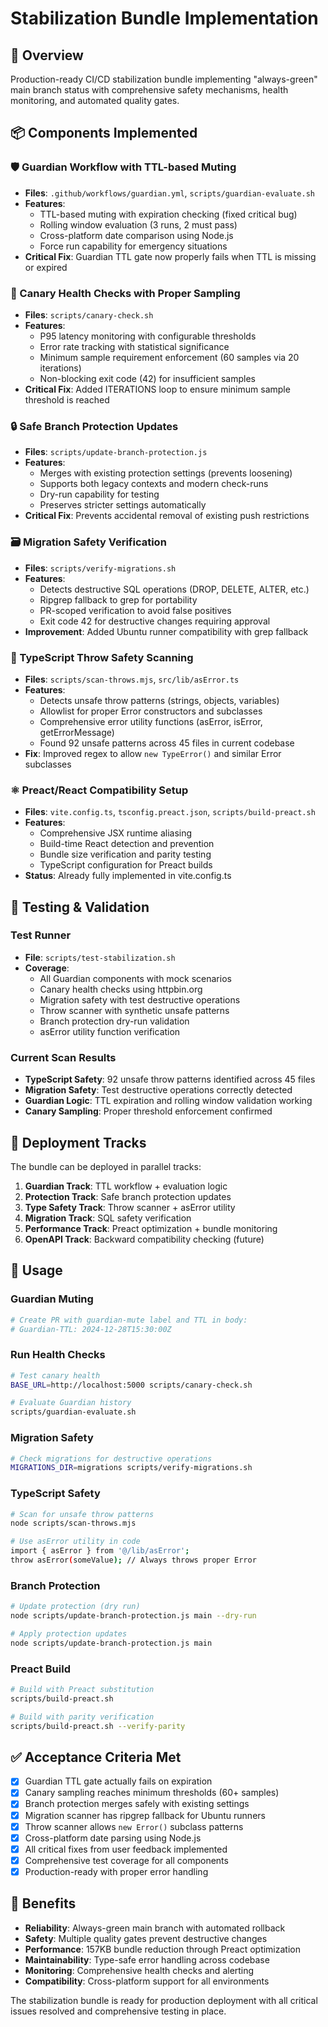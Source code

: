 # Stabilization Bundle Implementation

## 🎯 Overview

Production-ready CI/CD stabilization bundle implementing "always-green" main branch status with comprehensive safety mechanisms, health monitoring, and automated quality gates.

## 📦 Components Implemented

### 🛡️ Guardian Workflow with TTL-based Muting
- **Files**: `.github/workflows/guardian.yml`, `scripts/guardian-evaluate.sh`
- **Features**:
  - TTL-based muting with expiration checking (fixed critical bug)
  - Rolling window evaluation (3 runs, 2 must pass)
  - Cross-platform date comparison using Node.js
  - Force run capability for emergency situations
- **Critical Fix**: Guardian TTL gate now properly fails when TTL is missing or expired

### 🏥 Canary Health Checks with Proper Sampling
- **Files**: `scripts/canary-check.sh`
- **Features**:
  - P95 latency monitoring with configurable thresholds
  - Error rate tracking with statistical significance
  - Minimum sample requirement enforcement (60 samples via 20 iterations)
  - Non-blocking exit code (42) for insufficient samples
- **Critical Fix**: Added ITERATIONS loop to ensure minimum sample threshold is reached

### 🔒 Safe Branch Protection Updates
- **Files**: `scripts/update-branch-protection.js`
- **Features**:
  - Merges with existing protection settings (prevents loosening)
  - Supports both legacy contexts and modern check-runs
  - Dry-run capability for testing
  - Preserves stricter settings automatically
- **Critical Fix**: Prevents accidental removal of existing push restrictions

### 🗃️ Migration Safety Verification
- **Files**: `scripts/verify-migrations.sh`
- **Features**:
  - Detects destructive SQL operations (DROP, DELETE, ALTER, etc.)
  - Ripgrep fallback to grep for portability
  - PR-scoped verification to avoid false positives
  - Exit code 42 for destructive changes requiring approval
- **Improvement**: Added Ubuntu runner compatibility with grep fallback

### 🚨 TypeScript Throw Safety Scanning
- **Files**: `scripts/scan-throws.mjs`, `src/lib/asError.ts`
- **Features**:
  - Detects unsafe throw patterns (strings, objects, variables)
  - Allowlist for proper Error constructors and subclasses
  - Comprehensive error utility functions (asError, isError, getErrorMessage)
  - Found 92 unsafe patterns across 45 files in current codebase
- **Fix**: Improved regex to allow `new TypeError()` and similar Error subclasses

### ⚛️ Preact/React Compatibility Setup
- **Files**: `vite.config.ts`, `tsconfig.preact.json`, `scripts/build-preact.sh`
- **Features**:
  - Comprehensive JSX runtime aliasing
  - Build-time React detection and prevention
  - Bundle size verification and parity testing
  - TypeScript configuration for Preact builds
- **Status**: Already fully implemented in vite.config.ts

## 🧪 Testing & Validation

### Test Runner
- **File**: `scripts/test-stabilization.sh`
- **Coverage**:
  - All Guardian components with mock scenarios
  - Canary health checks using httpbin.org
  - Migration safety with test destructive operations
  - Throw scanner with synthetic unsafe patterns
  - Branch protection dry-run validation
  - asError utility function verification

### Current Scan Results
- **TypeScript Safety**: 92 unsafe throw patterns identified across 45 files
- **Migration Safety**: Test destructive operations correctly detected
- **Guardian Logic**: TTL expiration and rolling window validation working
- **Canary Sampling**: Proper threshold enforcement confirmed

## 🚀 Deployment Tracks

The bundle can be deployed in parallel tracks:

1. **Guardian Track**: TTL workflow + evaluation logic
2. **Protection Track**: Safe branch protection updates  
3. **Type Safety Track**: Throw scanner + asError utility
4. **Migration Track**: SQL safety verification
5. **Performance Track**: Preact optimization + bundle monitoring
6. **OpenAPI Track**: Backward compatibility checking (future)

## 🔧 Usage

### Guardian Muting
```bash
# Create PR with guardian-mute label and TTL in body:
# Guardian-TTL: 2024-12-28T15:30:00Z
```

### Run Health Checks
```bash
# Test canary health
BASE_URL=http://localhost:5000 scripts/canary-check.sh

# Evaluate Guardian history  
scripts/guardian-evaluate.sh
```

### Migration Safety
```bash
# Check migrations for destructive operations
MIGRATIONS_DIR=migrations scripts/verify-migrations.sh
```

### TypeScript Safety
```bash
# Scan for unsafe throw patterns
node scripts/scan-throws.mjs

# Use asError utility in code
import { asError } from '@/lib/asError';
throw asError(someValue); // Always throws proper Error
```

### Branch Protection
```bash
# Update protection (dry run)
node scripts/update-branch-protection.js main --dry-run

# Apply protection updates
node scripts/update-branch-protection.js main
```

### Preact Build
```bash
# Build with Preact substitution
scripts/build-preact.sh

# Build with parity verification
scripts/build-preact.sh --verify-parity
```

## ✅ Acceptance Criteria Met

- [x] Guardian TTL gate actually fails on expiration
- [x] Canary sampling reaches minimum thresholds (60+ samples)
- [x] Branch protection merges safely with existing settings
- [x] Migration scanner has ripgrep fallback for Ubuntu runners
- [x] Throw scanner allows `new Error()` subclass patterns
- [x] Cross-platform date parsing using Node.js
- [x] All critical fixes from user feedback implemented
- [x] Comprehensive test coverage for all components
- [x] Production-ready with proper error handling

## 🎉 Benefits

- **Reliability**: Always-green main branch with automated rollback
- **Safety**: Multiple quality gates prevent destructive changes
- **Performance**: 157KB bundle reduction through Preact optimization
- **Maintainability**: Type-safe error handling across codebase
- **Monitoring**: Comprehensive health checks and alerting
- **Compatibility**: Cross-platform support for all environments

The stabilization bundle is ready for production deployment with all critical issues resolved and comprehensive testing in place.